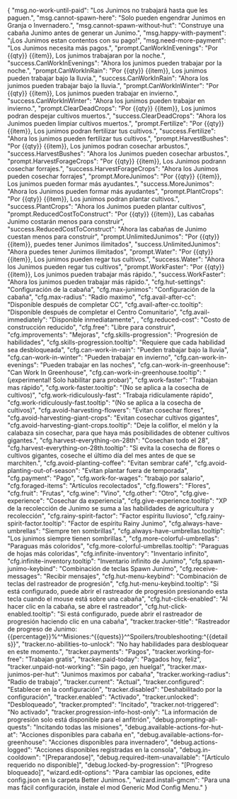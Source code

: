 {
  "msg.no-work-until-paid": "Los Junimos no trabajará hasta que les paguen.",
  "msg.cannot-spawn-here": "Solo pueden engendrar Junimos en Granja o Invernadero.",
  "msg.cannot-spawn-without-hut": "Construye una cabaña Junimo antes de generar un Junimo.",
  "msg.happy-with-payment": "¡Los Junimos estan contentos con su pago!",
  "msg.need-more-payment": "Los Junimos necesita más pagos.",
  "prompt.CanWorkInEvenings": "Por {{qty}} {{item}}, Los junimos trabajaran por la noche.",
  "success.CanWorkInEvenings": "Ahora los junimos pueden trabajar por la noche.",
  "prompt.CanWorkInRain": "Por {{qty}} {{item}}, Los junimos pueden trabajar bajo la lluvia.",
  "success.CanWorkInRain": "Ahora los junimos pueden trabajar bajo la lluvia.",
  "prompt.CanWorkInWinter": "Por {{qty}} {{item}}, Los junimos pueden trabajar en invierno.",
  "success.CanWorkInWinter": "Ahora los junimos pueden trabajar en invierno.",
  "prompt.ClearDeadCrops": "Por {{qty}} {{item}}, Los junimos podran despejar cultivos muertos.",
  "success.ClearDeadCrops": "Ahora los Junimos pueden limpiar cultivos muertos.",
  "prompt.Fertilize": "Por {{qty}} {{item}}, Los junimos podran fertilizar tus cultivos.",
  "success.Fertilize": "Ahora los junimos pueden fertilizar tus cultivos.",
  "prompt.HarvestBushes": "Por {{qty}} {{item}}, Los junimos podran cosechar arbustos.",
  "success.HarvestBushes": "Ahora los Junimos pueden cosechar arbustos.",
  "prompt.HarvestForageCrops": "Por {{qty}} {{item}}, Los Junimos podrann cosechar forrajes.",
  "success.HarvestForageCrops": "Ahora los Junimos pueden cosechar forrajes",
  "prompt.MoreJunimos": "Por {{qty}} {{item}}, Los junimos pueden formar más ayudantes.",
  "success.MoreJunimos": "Ahora los Junimos pueden formar más ayudantes",
  "prompt.PlantCrops": "Por {{qty}} {{item}}, Los junimos podran plantar cultivos.",
  "success.PlantCrops": "Ahora los Junimos pueden plantar cultivos",
  "prompt.ReducedCostToConstruct": "Por {{qty}} {{item}}, Las cabañas Junimo costarán menos para construir",
  "success.ReducedCostToConstruct": "Ahora las cabañas de Junimo cuestan menos para construir",
  "prompt.UnlimitedJunimos": "Por {{qty}} {{item}}, puedes tener Junimos ilimitados",
  "success.UnlimitedJunimos": "Ahora puedes tener Junimos ilimitados",
  "prompt.Water": "Por {{qty}} {{item}}, Los junimos pueden regar tus cultivos.",
  "success.Water": "Ahora los Junimos pueden regar tus cultivos",
  "prompt.WorkFaster": "Por {{qty}} {{item}}, Los junimos pueden trabajar más rápido.",
  "success.WorkFaster": "Ahora los junimos pueden trabajar más rápido.",
  "cfg.hut-settings": "Configuración de la cabaña",
  "cfg.max-junimos": "Configuración de la cabaña",
  "cfg.max-radius": "Radio maximo",
  "cfg.avail-after-cc": "Disponible después de completar CC",
  "cfg.avail-after-cc.tooltip": "Disponible después de completar el Centro Comunitario",
  "cfg.avail-immediately": "Disponible inmediatamente",
  ,
  "cfg.reduced-cost": "Costo de construcción reducido",
  "cfg.free": "Libre para construir",
  "cfg.improvements": "Mejoras",
  "cfg.skills-progression": "Progresión de habilidades",
  "cfg.skills-progression.tooltip": "Requiere que cada habilidad sea desbloqueada",
  "cfg.can-work-in-rain": "Pueden trabajar bajo la lluvia",
  "cfg.can-work-in-winter": "Pueden trabajar en invierno",
  "cfg.can-work-in-evenings": "Pueden trabajar en las noches",
  "cfg.can-work-in-greenhouse": "Can Work In Greenhouse",
  "cfg.can-work-in-greenhouse.tooltip": "(¡experimental! Solo habilitar para probar)",
  "cfg.work-faster": "Trabajan mas rápido",
  "cfg.work-faster.tooltip": "(No se aplica a la cosecha de cultivos)",
  "cfg.work-ridiculously-fast": "Trabaja ridículamente rápido",
  "cfg.work-ridiculously-fast.tooltip": "(No se aplica a la cosecha de cultivos)",
  "cfg.avoid-harvesting-flowers": "Evitan cosechar flores",
  "cfg.avoid-harvesting-giant-crops": "Evitan cosechar cultivos gigantes",
  "cfg.avoid-harvesting-giant-crops.tooltip": "Deje la coliflor, el melón y la calabaza sin cosechar, para que haya más posibilidades de obtener cultivos gigantes.",
  "cfg.harvest-everything-on-28th": "Cosechan todo el 28",
  "cfg.harvest-everything-on-28th.tooltip": "Si evita la cosecha de flores o cultivos gigantes, coseche el último día del mes antes de que se marchiten.",
  "cfg.avoid-planting-coffee": "Evitan sembrar café",
  "cfg.avoid-planting-out-of-season": "Evitan plantar fuera de temporada",
  "cfg.payment": "Pago",
  "cfg.work-for-wages": "trabajo por salario",
  "cfg.foraged-items": "Artículos recolectados",
  "cfg.flowers": "Flores",
  "cfg.fruit": "Frutas",
  "cfg.wine": "Vino",
  "cfg.other": "Otro",
  "cfg.give-experience": "Cosechar da experiencia",
  "cfg.give-experience.tooltip": "XP de la recolección de Junimo se suma a las habilidades de agricultura y recolección",
  "cfg.rainy-spirit-factor": "Factor espíritu lluvioso",
  "cfg.rainy-spirit-factor.tooltip": "Factor de espíritu Rainy Junimo",
  "cfg.always-have-umbrellas": "Siempre ten sombrillas",
  "cfg.always-have-umbrellas.tooltip": "Los junimos siempre tienen sombrillas.",
  "cfg.more-colorful-umbrellas": "Paraguas más coloridos",
  "cfg.more-colorful-umbrellas.tooltip": "Paraguas de hojas más coloridas",
  "cfg.infinite-inventory": "Inventario infinito",
  "cfg.infinite-inventory.tooltip": "Inventario infinito de Junimo",
  "cfg.spawn-junimo-keybind": "Combinación de teclas Spawn Junimo",
  "cfg.receive-messages": "Recibir mensajes",
  "cfg.hut-menu-keybind": "Combinación de teclas del rastreador de progresión",
  "cfg.hut-menu-keybind.tooltip": "Si está configurado, puede abrir el rastreador de progresión presionando esta tecla cuando el mouse está sobre una cabaña",
  "cfg.hut-click-enabled": "Al hacer clic en la cabaña, se abre el rastreador",
  "cfg.hut-click-enabled.tooltip": "Si está configurado, puede abrir el rastreador de progresión haciendo clic en una cabaña",
  "tracker.tracker-title": "Rastreador de progreso de Junimo: {{percentage}}%^^Misiones:^{{quests}}^^Spoilers/troubleshooting:^{{details}}",
  "tracker.no-abilities-to-unlock": "No hay habilidades para desbloquear en este momento.",
  "tracker.payments": "Pagos",
  "tracker.working-for-free": "Trabajan gratis",
  "tracker.paid-today": "Pagados hoy, feliz",
  "tracker.unpaid-not-working": "Sin pago, ¡en huelga!",
  "tracker.max-junimos-per-hut": "Junimos maximos por cabaña",
  "tracker.working-radius": "Radio de trabajo",
  "tracker.current": "Actual",
  "tracker.configured": "Establecer en la configuración",
  "tracker.disabled": "Deshabilitado por la configuración",
  "tracker.enabled": "Activado",
  "tracker.unlocked": "Desbloqueado",
  "tracker.prompted": "Incitado",
  "tracker.not-triggered": "No activado",
  "tracker.progression-info-host-only": "La información de progresión solo está disponible para el anfitrión",
  "debug.prompting-all-quests": "Incitando todas las misiones",
  "debug.available-actions-for-hut-at": "Acciones disponibles para cabaña en",
  "debug.available-actions-for-greenhouse": "Acciones disponibles para invernadero",
  "debug.actions-logged": "Acciones disponibles registradas en la consola",
  "debug.in-cooldown": "[Preparandose]",
  "debug.required-item-unavailable": "[Artículo requerido no disponible]",
  "debug.locked-by-progression": "[Progreso bloqueado]",
  "wizard.edit-options": "Para cambiar las opciones, edite config.json en la carpeta Better Junimos.",
  "wizard.install-gmcm": "Para una mas fácil configuración, instale el mod Generic Mod Config Menu."
}
